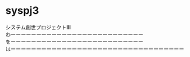 # syspj3

システム創世プロジェクトⅢ  
わーーーーーーーーーーーーーーーーーーーーーーーーーー  
をーーーーーーーーーーーーーーーーーーーーーーーーーー  
はーーーーーーーーーーーーーーーーーーーーーーーーーーーーーーーーーー
